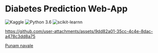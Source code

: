 # Diabetes Prediction Web-App


![Kaggle](https://img.shields.io/badge/Dataset-Kaggle-blue.svg) ![Python 3.6](https://img.shields.io/badge/Python-3.6-brightgreen.svg) ![scikit-learnn](https://img.shields.io/badge/Library-Scikit_Learn-orange.svg)

https://github.com/user-attachments/assets/9dd82a01-35cc-4c4e-8dac-a478c3dd8a75

[Punam navale](https://www.linkedin.com/in/punam-navale-051b252b7/)
